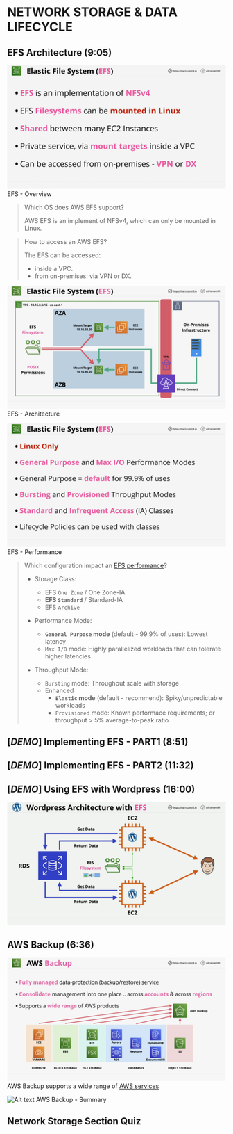 # NETWORK STORAGE & DATA LIFECYCLE

## EFS Architecture (9:05)

![Alt text](<images/Screenshot 2023-10-08 at 16.56.17 - [ASSOCIATESHARED]_EFS_Architecture__learn.cantrill.png>)
EFS - Overview

> Which OS does AWS EFS support?
>
> AWS EFS is an implement of NFSv4, which can only be mounted in Linux.

> How to access an AWS EFS?
>
> The EFS can be accessed:
>
> - inside a VPC.
> - from on-premises: via VPN or DX.

![Alt text](../1400-NETWORK_STORAGE_and_DATA_LIFECYCLE/00_LEARNINGAIDS/EFS-1.png)
EFS - Architecture

![Alt text](<images/Screenshot 2023-10-08 at 16.59.39 - [ASSOCIATESHARED]_EFS_Architecture__learn.cantrill.png>)
EFS - Performance

> Which configuration impact an [EFS performance](https://docs.aws.amazon.com/efs/latest/ug/performance.html)?
>
> - Storage Class:
>
>   - EFS `One Zone` / One Zone-IA
>   - **EFS `Standard`** / Standard-IA
>   - EFS `Archive`
>
> - Performance Mode:
>
>   - **`General Purpose` mode** (default - 99.9% of uses): Lowest latency
>   - `Max I/O` mode: Highly parallelized workloads that can tolerate higher latencies
>
> - Throughput Mode:
>
>   - `Bursting` mode: Throughput scale with storage
>   - Enhanced
>     - **`Elastic` mode** (default - recommend): Spiky/unpredictable workloads
>     - `Provisioned` mode: Known performace requirements; or throughput > 5% average-to-peak ratio

## [_DEMO_] Implementing EFS - PART1 (8:51)

## [_DEMO_] Implementing EFS - PART2 (11:32)

## [_DEMO_] Using EFS with Wordpress (16:00)

![Alt text](<images/Screenshot 2023-10-08 at 18.09.11 - [ASSOCIATESHARED]_[DEMO]_Using_EFS_with_Wordpress_.png>)

## AWS Backup (6:36)

![Alt text](../1400-NETWORK_STORAGE_and_DATA_LIFECYCLE/00_LEARNINGAIDS/AWSBackup.png)
AWS Backup supports a wide range of [AWS services](https://aws.amazon.com/backup-restore/services)

![Alt text](<images/Screenshot 2023-10-08 at 18.15.13 - AWS_Backup__learn.cantrill.io_—_Firefox_Developer_.png>)
AWS Backup - Summary

## Network Storage Section Quiz
